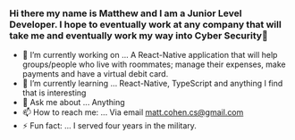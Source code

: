 ### Hi there my name is Matthew and I am a Junior Level Developer. I hope to eventually work at any company that will take me and eventually work my way into Cyber Security👋


- 🔭 I’m currently working on ... A React-Native application that will help groups/people who live with roommates; manage their expenses, make payments and have a virtual debit card. 
- 🌱 I’m currently learning ... React-Native, TypeScript and anything I find that is interesting
- 💬 Ask me about ... Anything
- 📫 How to reach me: ... Via email matt.cohen.cs@gmail.com
- ⚡ Fun fact: ... I served four years in the military.

